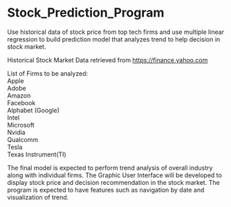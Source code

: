 # Stock_Prediction_Program
Use historical data of stock price from top tech firms and use multiple linear regression to build prediction model that analyzes trend to help decision in stock market.<br />

Historical Stock Market Data retrieved from https://finance.yahoo.com <br />

List of Firms to be analyzed: <br />
Apple <br />
Adobe <br />
Amazon <br />
Facebook <br />
Alphabet (Google) <br />
Intel <br />
Microsoft <br />
Nvidia <br />
Qualcomm <br />
Tesla <br />
Texas Instrument(TI) <br />

The final model is expected to perform trend analysis of overall industry along with individual firms. The Graphic User Interface will be developed to display stock price and decision recommendation in the stock market. The program is expected to have features such as navigation by date and visualization of trend.
